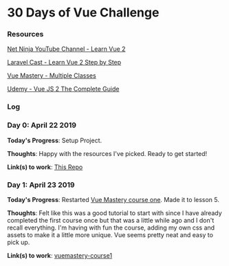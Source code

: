 
# 30 Days of Vue Challenge

### Resources
[Net Ninja YouTube Channel - Learn Vue 2](https://www.youtube.com/playlist?list=PL4cUxeGkcC9gQcYgjhBoeQH7wiAyZNrYa)

[Laravel Cast - Learn Vue 2 Step by Step](https://laracasts.com/series/learn-vue-2-step-by-step)

[Vue Mastery - Multiple Classes](https://www.vuemastery.com/)

[Udemy - Vue JS 2 The Complete Guide](https://www.udemy.com/vuejs-2-the-complete-guide/?ranMID=39197&ranEAID=jU79Zysihs4&ranSiteID=jU79Zysihs4-DLw7IWgPwirnNu4lDk5FLg&LSNPUBID=jU79Zysihs4)

### Log

### Day 0: April 22 2019

**Today's Progress**: Setup Project.

**Thoughts**: Happy with the resources I've picked. Ready to get started!

**Link(s) to work**: [This Repo](https://github.com/gustsu/30-days-of-vue)

### Day 1: April 23 2019

**Today's Progress**: Restarted  [Vue Mastery course one](https://www.vuemastery.com/courses/intro-to-vue-js/vue-instance/). Made it to lesson 5.

**Thoughts**: Felt like this was a good tutorial to start with since I have already completed the first course once but that was a little while ago and I don't recall everything. I'm having with fun the course, adding my own css and assets to make it a little more unique. Vue seems pretty neat and easy to pick up.

**Link(s) to work**: [vuemastery-course1](https://github.com/gustsu/vuemastery-course1)

